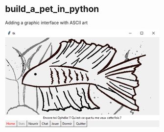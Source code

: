 # build_a_pet_in_python

Adding a graphic interface with ASCII art

![alt text](https://github.com/Lezakh/build_a_pet_in_python/blob/Graphic_interface_Tkinter/Bidule_window.bmp)
